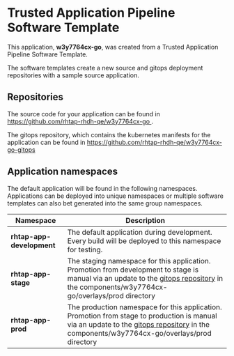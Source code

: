 # Trusted Application Pipeline Software Template

This application, **w3y7764cx-go**, was created from a Trusted Application Pipeline Software Template.

The software templates create a new source and gitops deployment repositories with a sample source application. 

## Repositories

The source code for your application can be found in [https://github.com/rhtap-rhdh-qe/w3y7764cx-go ](https://github.com/rhtap-rhdh-qe/w3y7764cx-go ).
 
The gitops repository, which contains the kubernetes manifests for the application can be found in 
[https://github.com/rhtap-rhdh-qe/w3y7764cx-go-gitops ](https://github.com/rhtap-rhdh-qe/w3y7764cx-go-gitops ) 

## Application namespaces 

The default application will be found in the following namespaces. Applications can be deployed into unique namespaces or multiple software templates can also bet generated into the same group namespaces.  

|  Namespace   |  Description   |  
| -------- | -------- |   
| **rhtap-app-development** | The default application during development. Every build will be deployed to this namespace for testing. | 
| **rhtap-app-stage** | The staging namespace for this application. Promotion from development to stage is manual via an update to the [gitops repository](https://github.com/rhtap-rhdh-qe/w3y7764cx-go-gitops ) in the components/w3y7764cx-go/overlays/prod directory |  
| **rhtap-app-prod** | The production namespace for this application. Promotion from stage to production is manual via an update to the [gitops repository](https://github.com/rhtap-rhdh-qe/w3y7764cx-go-gitops ) in the components/w3y7764cx-go/overlays/prod directory | 